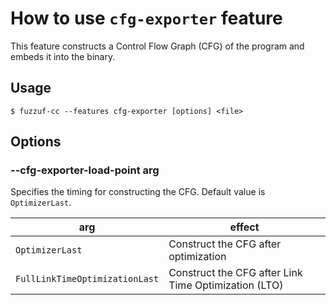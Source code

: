 # How to use `cfg-exporter` feature

This feature constructs a Control Flow Graph (CFG) of the program and embeds it into the binary.

## Usage

```
$ fuzzuf-cc --features cfg-exporter [options] <file>
```

## Options

### --cfg-exporter-load-point arg

Specifies the timing for constructing the CFG. Default value is `OptimizerLast`.

| arg                            | effect                                               |
|--------------------------------|------------------------------------------------------|
| `OptimizerLast`                | Construct the CFG after optimization                 |
| `FullLinkTimeOptimizationLast` | Construct the CFG after Link Time Optimization (LTO) |
